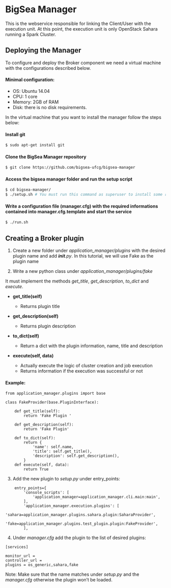 # BigSea Manager
This is the webservice responsible for linking the Client/User with the execution unit. At this point, the execution unit is only OpenStack Sahara running a Spark Cluster.

## Deploying the Manager
To configure and deploy the Broker component we need a virtual machine with the configurations described below.

#### Minimal configuration:
- OS: Ubuntu 14.04
- CPU: 1 core
- Memory: 2GB of RAM
- Disk: there is no disk requirements.

In the virtual machine that you want to install the manager follow the steps below:

#### Install git
```bash
$ sudo apt-get install git
```

#### Clone the BigSea Manager repository
```bash
$ git clone https://github.com/bigsea-ufcg/bigsea-manager 
```

#### Access the bigsea manager folder and run the setup script
```bash
$ cd bigsea-manager/
$ ./setup.sh # You must run this command as superuser to install some requirements
```

#### Write a configuration file (manager.cfg) with the required informations contained into manager.cfg.template and start the service
```bash
$ ./run.sh
```

## Creating a Broker plugin

1. Create a new folder under *application_manager/plugins* with the desired plugin name and add *__init__.py*. In this tutorial, we will use Fake as the plugin name
 
2. Write a new python class under *application_manager/plugins/fake*
 
It must implement the methods *get_title*, *get_description*, *to_dict* and *execute*.
 
- **get_title(self)**
  - Returns plugin title
 
- **get_description(self)**
  - Returns plugin description
 
- **to_dict(self)**
  - Return a dict with the plugin information, name, title and description
 
- **execute(self, data)**
  - Actually execute the logic of cluster creation and job execution
  - Returns information if the execution was successful or not
    
#### Example:

```
from application_manager.plugins import base

class FakeProvider(base.PluginInterface):

    def get_title(self):
        return 'Fake Plugin '

    def get_description(self):
        return 'Fake Plugin'

    def to_dict(self):
        return {
            'name': self.name,
            'title': self.get_title(),
            'description': self.get_description(),
        }
    def execute(self, data):
        return True
```
 
3. Add the new plugin to *setup.py* under entry_points:

```
    entry_points={
        'console_scripts': [
            'application_manager=application_manager.cli.main:main',
        ],
        'application_manager.execution.plugins': [
            'sahara=application_manager.plugins.sahara.plugin:SaharaProvider',
            'fake=application_manager.plugins.test_plugin.plugin:FakeProvider',
        ],
```
 
4. Under *manager.cfg* add the plugin to the list of desired plugins:

```
[services]
 
monitor_url = 
controller_url =
plugins = os_generic,sahara,fake
```
 
Note: Make sure that the name matches under *setup.py* and the *manager.cfg* otherwise the plugin won’t be loaded.

